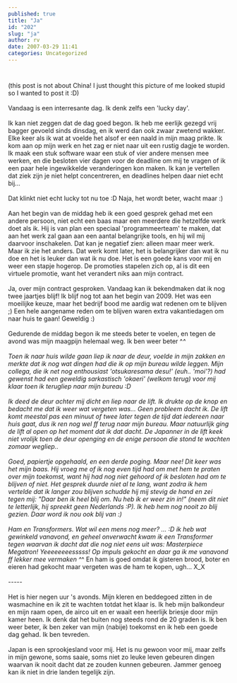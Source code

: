```yaml
---
published: true
title: "Ja"
id: "202"
slug: "ja"
author: rv
date: 2007-03-29 11:41
categories: Uncategorized
---
```

<a href="http://bp3.blogger.com/_RIq3e2nKDHo/Rgus9qtUPVI/AAAAAAAAAOM/dfhm9l99a6s/s1600-h/Untitled-1.jpg"><img style="display:block;text-align:center;cursor:pointer;margin:0 auto 10px;" src="http://bp3.blogger.com/_RIq3e2nKDHo/Rgus9qtUPVI/AAAAAAAAAOM/dfhm9l99a6s/s320/Untitled-1.jpg" alt="" border="0" /></a><br />(this post is not about China! I just thought this picture of me looked stupid so I wanted to post it :D)<br /><br />Vandaag is een interresante dag. Ik denk zelfs een 'lucky day'.<br /><br />Ik kan niet zeggen dat de dag goed begon. Ik heb me eerlijk gezegd vrij bagger gevoeld sinds dinsdag, en ik werd dan ook zwaar zwetend wakker. Elke keer als ik wat at voelde het alsof er een naald in mijn maag prikte. Ik kom aan op mijn werk en het zag er niet naar uit een rustig dagje te worden. Ik maak een stuk software waar een stuk of vier andere mensen mee werken, en die besloten vier dagen voor de deadline om mij te vragen of ik een paar hele ingewikkelde veranderingen kon maken. Ik kan je vertellen dat ziek zijn je niet helpt concentreren, en deadlines helpen daar niet echt bij...<br /><br />Dat klinkt niet echt lucky tot nu toe :D Naja, het wordt beter, wacht maar :)<br /><br />Aan het begin van de middag heb ik een goed gesprek gehad met een andere persoon, niet echt een baas maar een meerdere die hetzelfde werk doet als ik. Hij is van plan een speciaal 'programmeerteam' te maken, dat aan het werk zal gaan aan een aantal belangrijke tools, en hij wil mij daarvoor inschakelen. Dat kan je negatief zien: alleen maar meer werk. Maar ik zie het anders. Dat werk komt later, het is belangrijker dan wat ik nu doe en het is leuker dan wat ik nu doe. Het is een goede kans voor mij en weer een stapje hogerop. De promoties stapelen zich op, al is dit een virtuele promotie, want het verandert niks aan mijn contract.<br /><br />Ja, over mijn contract gesproken. Vandaag kan ik bekendmaken dat ik nog twee jaartjes blijf! Ik blijf nog tot aan het begin van 2009. Het was een moeilijke keuze, maar het bedrijf bood me aardig wat redenen om te blijven ;) Een hele aangename reden om te blijven waren extra vakantiedagen om naar huis te gaan! Geweldig :)<br /><br />Gedurende de middag begon ik me steeds beter te voelen, en tegen de avond was mijn maagpijn helemaal weg. Ik ben weer beter ^_^<br /><br />Toen ik naar huis wilde gaan liep ik naar de deur, voelde in mijn zakken en merkte dat ik nog wat dingen had die ik op mijn bureau wilde leggen. Mijn collega, die ik net nog enthousiast 'otsukaresama desu!' (euh.. 'moi'?) had gewenst had een geweldig sarkastisch 'okaeri' (welkom terug) voor mij klaar toen ik terugliep naar mijn bureau :D<br /><br />Ik deed de deur achter mij dicht en liep naar de lift. Ik drukte op de knop en bedacht me dat ik weer wat vergeten was... Geen probleem dacht ik. De lift komt meestal pas een minuut of twee later tegen de tijd dat iedereen naar huis gaat, dus ik ren nog wel ff terug naar mijn bureau. Maar natuurlijk ging de lift al open op het moment dat ik dat dacht. De Japanner in de lift keek niet vrolijk toen de deur openging en de enige persoon die stond te wachten zomaar wegliep..<br /><br />Goed, papiertje opgehaald, en een derde poging. Maar nee! Dit keer was het mijn baas. Hij vroeg me of ik nog even tijd had om met hem te praten over mijn toekomst, want hij had nog niet gehoord of ik besloten had om te blijven of niet. Het gesprek duurde niet al te lang, want zodra ik hem vertelde dat ik langer zou blijven schudde hij mij stevig de hand en zei tegen mij: "Daar ben ik heel blij om. Nu heb ik er weer zin in!" (neem dit niet te letterlijk, hij spreekt geen Nederlands :P). Ik heb hem nog nooit zo blij gezien. Daar word ik nou ook blij van :)<br /><br />Ham en Transformers. Wat wil een mens nog meer? ... :D ik heb wat gewinkeld vanavond, en geheel onverwacht kwam ik een Transformer tegen waarvan ik dacht dat die nog niet eens uit was: Masterpiece Megatron! Yeeeeeeeesssss! Op impuls gekocht en daar ga ik me vanavond ff lekker mee vermaken ^_^ En ham is goed omdat ik gisteren brood, boter en eieren had gekocht maar vergeten was de ham te kopen, ugh... X_X<br /><br />-----<br /><br />Het is hier negen uur 's avonds. Mijn kleren en beddegoed zitten in de wasmachine en ik zit te wachten totdat het klaar is. Ik heb mijn balkondeur en mijn raam open, de airco uit en er waait een heerlijk briesje door mijn kamer heen.  Ik denk dat het buiten nog steeds rond de 20 graden is. Ik ben weer beter, ik ben zeker van mijn (nabije) toekomst en ik heb een goede dag gehad. Ik ben tevreden.<br /><br />Japan is een sprookjesland voor mij. Het is nu gewoon voor mij, maar zelfs in mijn gewone, soms saaie, soms niet zo leuke leven gebeuren dingen waarvan ik nooit dacht dat ze zouden kunnen gebeuren. Jammer genoeg kan ik niet in drie landen tegelijk zijn.
